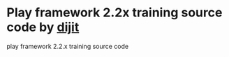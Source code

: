Play framework 2.2x training source code by [dijit](http://www.dijit.fr) 
====

play framework 2.2.x training source code
